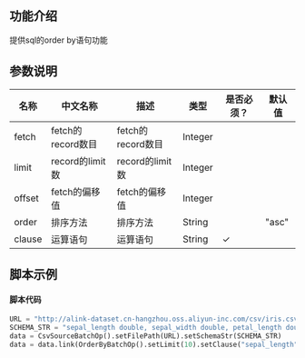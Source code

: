
## 功能介绍
提供sql的order by语句功能

## 参数说明

<!-- This is the start of auto-generated parameter info -->
<!-- DO NOT EDIT THIS PART!!! -->
| 名称 | 中文名称 | 描述 | 类型 | 是否必须？ | 默认值 |
| --- | --- | --- | --- | --- | --- |
| fetch | fetch的record数目 | fetch的record数目 | Integer |  |  |
| limit | record的limit数 | record的limit数 | Integer |  |  |
| offset | fetch的偏移值 | fetch的偏移值 | Integer |  |  |
| order | 排序方法 | 排序方法 | String |  | "asc" |
| clause | 运算语句 | 运算语句 | String | ✓ |  |<!-- This is the end of auto-generated parameter info -->


## 脚本示例
#### 脚本代码

```python
URL = "http://alink-dataset.cn-hangzhou.oss.aliyun-inc.com/csv/iris.csv"
SCHEMA_STR = "sepal_length double, sepal_width double, petal_length double, petal_width double, category string";
data = CsvSourceBatchOp().setFilePath(URL).setSchemaStr(SCHEMA_STR)
data = data.link(OrderByBatchOp().setLimit(10).setClause("sepal_length"))
```
